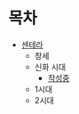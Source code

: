 # 목차

+ [센테라](README.md)
  + 창세
  + 신화 시대
    + [작성중](history/2-mythological-age/index.md)
  + 1시대
  + 2시대